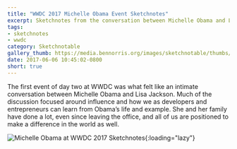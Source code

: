 ```yaml
---
title: "WWDC 2017 Michelle Obama Event Sketchnotes"
excerpt: Sketchnotes from the conversation between Michelle Obama and Lisa Jackson
tags:
- sketchnotes
- wwdc
category: Sketchnotable
gallery_thumb: https://media.bennorris.org/images/sketchnotable/thumbs/wwdc-2017-michelle-obama-sketchnotes.jpg
date: 2017-06-06 10:45:02-0800
short: true
---
```


The first event of day two at WWDC was what felt like an intimate conversation between Michelle Obama and Lisa Jackson. Much of the discussion focused around influence and how we as developers and entrepreneurs can learn from Obama’s life and example. She and her family have done a lot, even since leaving the office, and all of us are positioned to make a difference in the world as well.

![Michelle Obama at WWDC 2017 Sketchnotes](https://media.bennorris.org/images/sketchnotable/wwdc-2017/wwdc-2017-michelle-obama-sketchnotes.jpg){:loading="lazy"}
